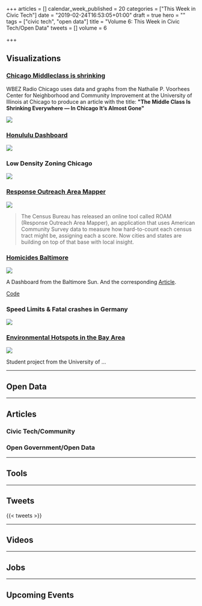 +++
articles = []
calendar_week_published = 20
categories = ["This Week in Civic Tech"]
date = "2019-02-24T16:53:05+01:00"
draft = true
hero = ""
tags = ["civic tech", "open data"]
title = "Volume 6: This Week in Civic Tech/Open Data"
tweets = []
volume = 6

+++
## Visualizations

### [Chicago Middleclass is shrinking](https://www.wbez.org/shows/wbez-news/the-middle-class-is-shrinking-everywhere-in-chicago-its-almost-gone/e63cb407-5d1e-41b1-9124-a717d4fb1b0b?utm_source=&utm_medium=&utm_campaign=)

WBEZ Radio Chicago uses data and graphs from the Nathalie P. Voorhees Center for Neighborhood and Community Improvement at the University of Illinois at Chicago to produce an article with the title: __"The Middle Class Is Shrinking Everywhere — In Chicago It’s Almost Gone"__



![](https://res.cloudinary.com/civicvision/image/upload/v1551004750/Volume%206/chicago-middleclass.png)

### [Honululu Dashboard](http://www.honolulu.gov/dashboard)

![](https://res.cloudinary.com/civicvision/image/upload/v1551004756/Volume%206/hawaii-dashboard.png)

### Low Density Zoning Chicago

![](https://res.cloudinary.com/civicvision/image/upload/v1551023847/Volume%206/zoning-chicago.jpg)

### [Response Outreach Area Mapper](https://gis-portal.data.census.gov/arcgis/apps/webappviewer/index.html?id=64f6a4d47e864b9699af6ce6338d49bd)

![](https://res.cloudinary.com/civicvision/image/upload/v1551026481/Volume%206/response-outreach-mapper.png)

> The Census Bureau has released an online tool called ROAM (Response Outreach Area Mapper), an application that uses American Community Survey data to measure how hard-to-count each census tract might be, assigning each a score. Now cities and states are building on top of that base with local insight.

### [Homicides Baltimore](https://homicides.news.baltimoresun.com/)

![](https://res.cloudinary.com/civicvision/image/upload/v1551006511/Volume%206/homicide-baltimore.png)

A Dashboard from the Baltimore Sun. And the corresponding [Article](https://www.baltimoresun.com/news/maryland/crime/bs-md-ci-homicide-record-numbers-20190222-story.html).

[Code](https://github.com/baltimore-sun-data/2019-shootings-analysis)

### Speed Limits & Fatal crashes in Germany

![](https://res.cloudinary.com/civicvision/image/upload/v1551004929/Volume%206/speed-limit-germany.png)

### [Environmental Hotspots in the Bay Area](https://j221-dataviz.github.io/drew-costley/)

![](https://res.cloudinary.com/civicvision/image/upload/v1551006279/Volume%206/environmental-hotspots-bay-area.png)

Student project from the University of ...

<hr />

## Open Data

<hr />

## Articles

### Civic Tech/Community

### Open Government/Open Data

<hr />

## Tools

<hr />

## Tweets

{{< tweets >}}

<hr />

## Videos

<hr />

## Jobs

<hr />

## Upcoming Events